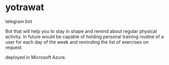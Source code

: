 # yotrawat
telegram bot

Bot that will help you to stay in shape and remind about regular physical activity. 
In future would be capable of holding personal training routine of a user for each day of the week and reminding the list of exercises on request. 

deployed in Microsoft Azure. 

